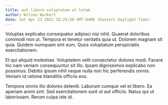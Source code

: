 ```yaml
---
title: aut libero voluptatem ut totam
author: Wilson Wuckert
date: Sat Apr 23 2022 18:29:50 GMT-0400 (Eastern Daylight Time)
---
```

Voluptas explicabo consequatur adipisci nisi nihil. Quaerat doloribus commodi non ut. Tempora et tenetur veritatis quia ut. Dolorem magnam sit quia. Quidem numquam sint eum. Quos voluptatum perspiciatis exercitationem.

 Et qui aliquid molestiae. Voluptatem velit consectetur dolores modi. Facere hic nam veniam consequuntur sit illo. Ipsam dignissimos explicabo non possimus. Debitis ipsum nihil neque nulla non hic perferendis omnis. Veniam id ratione blanditiis officiis eos.

 Tempora omnis illo dolores deleniti. Laborum cumque vel et libero. Ea aperiam animi sint. Sed exercitationem sunt ut aut officiis. Natus qui ut laboriosam. Rerum culpa iste id.
